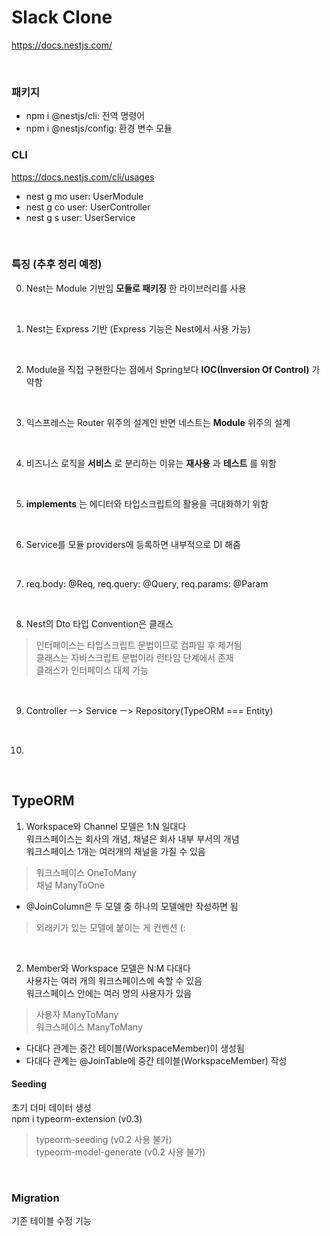 # Slack Clone
https://docs.nestjs.com/

<br>

### 패키지
* npm i @nestjs/cli: 전역 명령어
* npm i @nestjs/config: 환경 변수 모듈

### CLI
https://docs.nestjs.com/cli/usages

* nest g mo user: UserModule
* nest g co user: UserController
* nest g s user: UserService 

<br>

### 특징 (추후 정리 예정)
0. Nest는 Module 기반임 __모듈로 패키징__ 한 라이브러리를 사용 
<br>

1. Nest는 Express 기반 (Express 기능은 Nest에서 사용 가능) 
<br>

2. Module을 직접 구현한다는 점에서 Spring보다 __IOC(Inversion Of Control)__ 가 약함 
<br>

3. 익스프레스는 Router 위주의 설계인 반면 네스트는 __Module__ 위주의 설계 
<br>

4. 비즈니스 로직을 __서비스__ 로 분리하는 이유는 __재사용__ 과 __테스트__ 를 위함 
<br>

5. __implements__ 는 에디터와 타입스크립트의 활용을 극대화하기 위함 
<br>

6. Service를 모듈 providers에 등록하면 내부적으로 DI 해줌 
<br>

7. req.body: @Req, req.query: @Query, req.params: @Param
<br>

8. Nest의 Dto 타입 Convention은 클래스
> 인터페이스는 타입스크립트 문법이므로 컴파일 후 제거됨 <br>
> 클래스는 자바스크립트 문법이라 런타임 단계에서 존재 <br>
> 클래스가 인터페이스 대체 가능
<br>

9. Controller ㅡ> Service ㅡ> Repository(TypeORM === Entity)
<br>

10. 

<br>

## TypeORM
1. Workspace와 Channel 모델은 1:N 일대다 <br>
워크스페이스는 회사의 개념, 채널은 회사 내부 부서의 개념 <br>
워크스페이스 1개는 여러개의 채널을 가질 수 있음 <br>

> 워크스페이스 OneToMany <br>
> 채널 ManyToOne <br>

* @JoinColumn은 두 모델 중 하나의 모델에만 작성하면 됨 <br>
> 외래키가 있는 모델에 붙이는 게 컨벤션 (: <br>

<br>

2. Member와 Workspace 모델은 N:M 다대다 <br>
사용자는 여러 개의 워크스페이스에 속할 수 있음 <br>
워크스페이스 안에는 여러 명의 사용자가 있음 <br>

> 사용자 ManyToMany <br>
> 워크스페이스 ManyToMany <br>

* 다대다 관계는 중간 테이블(WorkspaceMember)이 생성됨 <br>
* 다대다 관계는 @JoinTable에 중간 테이블(WorkspaceMember) 작성 <br>

#### Seeding
초기 더미 데이터 생성 <br>
npm i typeorm-extension (v0.3) <br>

> typeorm-seeding (v0.2 사용 불가) <br>
> typeorm-model-generate (v0.2 사용 불가) <br>

<br>

### Migration
기존 테이블 수정 기능